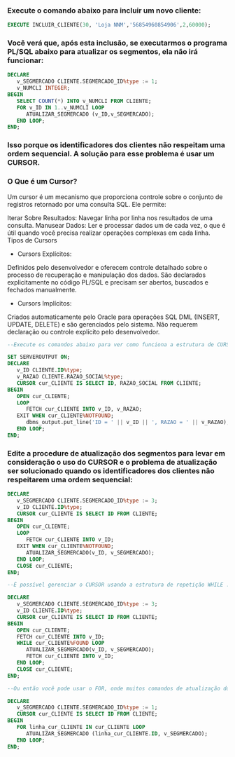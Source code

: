 ### Execute o comando abaixo para incluir um novo cliente:

```sql
EXECUTE INCLUIR_CLIENTE(30, 'Loja NNM','56854960854906',2,60000);
```

### Você verá que, após esta inclusão, se executarmos o programa PL/SQL abaixo para atualizar os segmentos, ela não irá funcionar:

```sql
DECLARE
   v_SEGMERCADO CLIENTE.SEGMERCADO_ID%type := 1;
   v_NUMCLI INTEGER;
BEGIN
   SELECT COUNT(*) INTO v_NUMCLI FROM CLIENTE;
   FOR v_ID IN 1..v_NUMCLI LOOP
      ATUALIZAR_SEGMERCADO (v_ID,v_SEGMERCADO);
   END LOOP;
END;
```

### Isso porque os identificadores dos clientes não respeitam uma ordem sequencial. A solução para esse problema é usar um CURSOR.

### O Que é um Cursor?

Um cursor é um mecanismo que proporciona controle sobre o conjunto de registros retornado por uma consulta SQL. Ele permite:

Iterar Sobre Resultados: Navegar linha por linha nos resultados de uma consulta.
Manusear Dados: Ler e processar dados um de cada vez, o que é útil quando você precisa realizar operações complexas em cada linha.
Tipos de Cursors

-  Cursors Explícitos:

Definidos pelo desenvolvedor e oferecem controle detalhado sobre o processo de recuperação e manipulação dos dados.
São declarados explicitamente no código PL/SQL e precisam ser abertos, buscados e fechados manualmente.

-  Cursors Implícitos:

Criados automaticamente pelo Oracle para operações SQL DML (INSERT, UPDATE, DELETE) e são gerenciados pelo sistema.
Não requerem declaração ou controle explícito pelo desenvolvedor.

```sql
--Execute os comandos abaixo para ver como funciona a estrutura de CURSOR:

SET SERVEROUTPUT ON;
DECLARE
   v_ID CLIENTE.ID%type;
   v_RAZAO CLIENTE.RAZAO_SOCIAL%type;
   CURSOR cur_CLIENTE IS SELECT ID, RAZAO_SOCIAL FROM CLIENTE;
BEGIN
   OPEN cur_CLIENTE;
   LOOP
      FETCH cur_CLIENTE INTO v_ID, v_RAZAO;
   EXIT WHEN cur_CLIENTE%NOTFOUND;
      dbms_output.put_line('ID = ' || v_ID || ', RAZAO = ' || v_RAZAO);
   END LOOP;
END;
```

### Edite a procedure de atualização dos segmentos para levar em consideração o uso do CURSOR e o problema de atualização ser solucionado quando os identificadores dos clientes não respeitarem uma ordem sequencial:

```sql
DECLARE
   v_SEGMERCADO CLIENTE.SEGMERCADO_ID%type := 3;
   v_ID CLIENTE.ID%type;
   CURSOR cur_CLIENTE IS SELECT ID FROM CLIENTE;
BEGIN
   OPEN cur_CLIENTE;
   LOOP
      FETCH cur_CLIENTE INTO v_ID;
   EXIT WHEN cur_CLIENTE%NOTFOUND;
      ATUALIZAR_SEGMERCADO(v_ID, v_SEGMERCADO);
   END LOOP;
   CLOSE cur_CLIENTE;
END;
```

```sql
--É possível gerenciar o CURSOR usando a estrutura de repetição WHILE ... LOOP:

DECLARE
   v_SEGMERCADO CLIENTE.SEGMERCADO_ID%type := 3;
   v_ID CLIENTE.ID%type;
   CURSOR cur_CLIENTE IS SELECT ID FROM CLIENTE;
BEGIN
   OPEN cur_CLIENTE;
   FETCH cur_CLIENTE INTO v_ID;
   WHILE cur_CLIENTE%FOUND LOOP
      ATUALIZAR_SEGMERCADO(v_ID, v_SEGMERCADO);
      FETCH cur_CLIENTE INTO v_ID;
   END LOOP;
   CLOSE cur_CLIENTE;
END;
```

```sql
--Ou então você pode usar o FOR, onde muitos comandos de atualização do gerenciamento do CURSOR, dentro do programa PL/SQL, são automaticamente declaradas:

DECLARE
   v_SEGMERCADO CLIENTE.SEGMERCADO_ID%type := 1;
   CURSOR cur_CLIENTE IS SELECT ID FROM CLIENTE;
BEGIN
   FOR linha_cur_CLIENTE IN cur_CLIENTE LOOP
      ATUALIZAR_SEGMERCADO (linha_cur_CLIENTE.ID, v_SEGMERCADO);
   END LOOP;
END;
```
